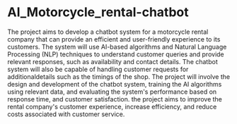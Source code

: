 # AI_Motorcycle_rental-chatbot

The project aims to develop a chatbot system for a motorcycle rental company that can provide an efficient and user-friendly experience to its customers. The system will use AI-based algorithms and Natural Language Processing (NLP) techniques to understand customer queries and provide relevant responses, such as availability and contact details. The chatbot system will also be capable of handling customer requests for additionaldetails such as the timings of the shop. The project will involve the design and development of the chatbot system, training the AI algorithms using relevant data, and 
evaluating the system's performance based on response time, and customer satisfaction. the project aims to improve the rental company's customer experience, increase efficiency, and reduce costs associated with customer service.
